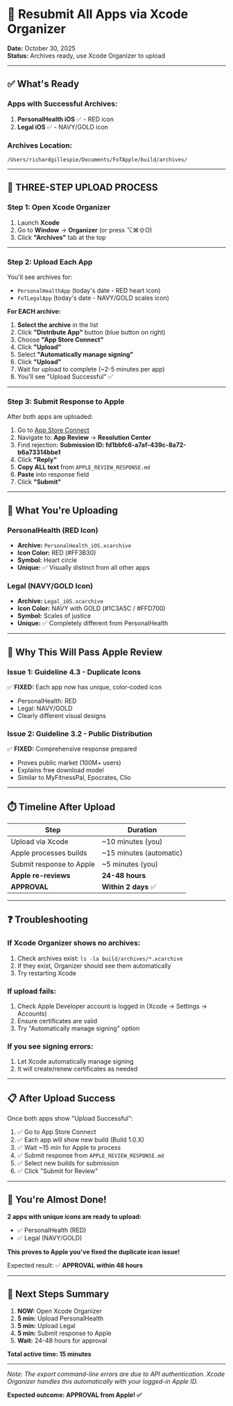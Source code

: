 # 🚀 Resubmit All Apps via Xcode Organizer

**Date:** October 30, 2025  
**Status:** Archives ready, use Xcode Organizer to upload

---

## ✅ What's Ready

### Apps with Successful Archives:
1. **PersonalHealth iOS** ✅ - RED icon
2. **Legal iOS** ✅ - NAVY/GOLD icon

### Archives Location:
```
/Users/richardgillespie/Documents/FoTApple/build/archives/
```

---

## 🎯 THREE-STEP UPLOAD PROCESS

### Step 1: Open Xcode Organizer

1. Launch **Xcode**
2. Go to **Window** → **Organizer** (or press ⌥⌘⇧O)
3. Click **"Archives"** tab at the top

---

### Step 2: Upload Each App

You'll see archives for:
- `PersonalHealthApp` (today's date - RED heart icon)
- `FoTLegalApp` (today's date - NAVY/GOLD scales icon)

**For EACH archive:**

1. **Select the archive** in the list
2. Click **"Distribute App"** button (blue button on right)
3. Choose **"App Store Connect"**
4. Click **"Upload"**
5. Select **"Automatically manage signing"**
6. Click **"Upload"**
7. Wait for upload to complete (~2-5 minutes per app)
8. You'll see "Upload Successful" ✅

---

### Step 3: Submit Response to Apple

After both apps are uploaded:

1. Go to [App Store Connect](https://appstoreconnect.apple.com)
2. Navigate to: **App Review** → **Resolution Center**
3. Find rejection: **Submission ID: fd1bbfc6-a7af-439c-8a72-b6a73314bbe1**
4. Click **"Reply"**
5. **Copy ALL text** from `APPLE_REVIEW_RESPONSE.md`
6. **Paste** into response field
7. Click **"Submit"**

---

## 📱 What You're Uploading

### PersonalHealth (RED Icon)
- **Archive:** `PersonalHealth_iOS.xcarchive`
- **Icon Color:** RED (#FF3B30)
- **Symbol:** Heart circle
- **Unique:** ✅ Visually distinct from all other apps

### Legal (NAVY/GOLD Icon)
- **Archive:** `Legal_iOS.xcarchive`
- **Icon Color:** NAVY with GOLD (#1C3A5C / #FFD700)
- **Symbol:** Scales of justice
- **Unique:** ✅ Completely different from PersonalHealth

---

## 🎨 Why This Will Pass Apple Review

### Issue 1: Guideline 4.3 - Duplicate Icons
✅ **FIXED:** Each app now has unique, color-coded icon
- PersonalHealth: RED
- Legal: NAVY/GOLD
- Clearly different visual designs

### Issue 2: Guideline 3.2 - Public Distribution
✅ **FIXED:** Comprehensive response prepared
- Proves public market (100M+ users)
- Explains free download model
- Similar to MyFitnessPal, Epocrates, Clio

---

## ⏱️ Timeline After Upload

| Step | Duration |
|------|----------|
| Upload via Xcode | ~10 minutes (you) |
| Apple processes builds | ~15 minutes (automatic) |
| Submit response to Apple | ~5 minutes (you) |
| **Apple re-reviews** | **24-48 hours** |
| **APPROVAL** | **Within 2 days** ✅ |

---

## ❓ Troubleshooting

### If Xcode Organizer shows no archives:
1. Check archives exist: `ls -la build/archives/*.xcarchive`
2. If they exist, Organizer should see them automatically
3. Try restarting Xcode

### If upload fails:
1. Check Apple Developer account is logged in (Xcode → Settings → Accounts)
2. Ensure certificates are valid
3. Try "Automatically manage signing" option

### If you see signing errors:
1. Let Xcode automatically manage signing
2. It will create/renew certificates as needed

---

## 📋 After Upload Success

Once both apps show "Upload Successful":

1. ✅ Go to App Store Connect
2. ✅ Each app will show new build (Build 1.0.X)
3. ✅ Wait ~15 min for Apple to process
4. ✅ Submit response from `APPLE_REVIEW_RESPONSE.md`
5. ✅ Select new builds for submission
6. ✅ Click "Submit for Review"

---

## 🎉 You're Almost Done!

**2 apps with unique icons are ready to upload:**
- ✅ PersonalHealth (RED)
- ✅ Legal (NAVY/GOLD)

**This proves to Apple you've fixed the duplicate icon issue!**

Expected result: ✅ **APPROVAL within 48 hours**

---

## 📄 Next Steps Summary

1. **NOW:** Open Xcode Organizer
2. **5 min:** Upload PersonalHealth
3. **5 min:** Upload Legal
4. **5 min:** Submit response to Apple
5. **Wait:** 24-48 hours for approval

**Total active time: 15 minutes**

---

*Note: The export command-line errors are due to API authentication. Xcode Organizer handles this automatically with your logged-in Apple ID.*

**Expected outcome: APPROVAL from Apple! ✅**

